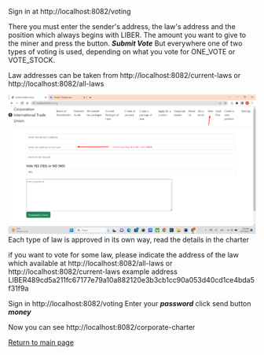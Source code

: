 Sign in at http://localhost:8082/voting

There you must enter the sender's address, the law's address and the position which always begins
with LIBER. The amount you want to give to the miner and press the button. ***Submit Vote***
But everywhere one of two types of voting is used, depending on
what you vote for ONE_VOTE or VOTE_STOCK.

Law addresses can be taken from http://localhost:8082/current-laws or http://localhost:8082/all-laws

![How to vote](../screenshots/how_to_votingEng.png)
Each type of law is approved in its own way, read the details in the charter

if you want to vote for some law, please indicate the address of the law which
available at http://localhost:8082/all-laws or http://localhost:8082/current-laws
example address LIBER489cd5a211fc67177e79a10a882120e3b3cb1cc90a053d40cd1ce4bda5f31f9a

Sign in
http://localhost:8082/voting
Enter your ***password***
click send button ***money***



Now you can see http://localhost:8082/corporate-charter


[Return to main page](./documentationEng.md)